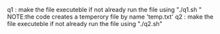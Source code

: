 q1 :
	make the file executeble if not already
	run the file using "./q1.sh <filename>"
	NOTE:the code creates a temperory file by name 'temp.txt'
q2 : 
	make the file executeble if not already
	run the file using "./q2.sh"

